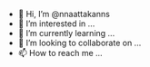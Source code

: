 - 👋 Hi, I’m @nnaattakanns
- 👀 I’m interested in ...
- 🌱 I’m currently learning ...
- 💞️ I’m looking to collaborate on ...
- 📫 How to reach me ...

<!---
nnaattakanns/nnaattakanns is a ✨ special ✨ repository because its `README.md` (this file) appears on your GitHub profile.
You can click the Preview link to take a look at your changes.
--->
